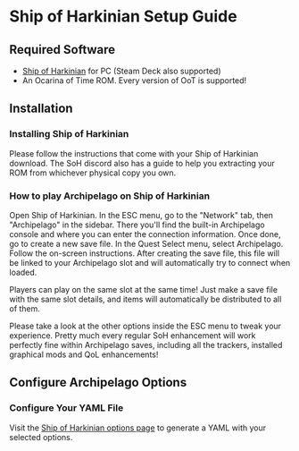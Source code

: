 # Ship of Harkinian Setup Guide

## Required Software

- [Ship of Harkinian](https://www.shipofharkinian.com/) for PC (Steam Deck also supported)
- An Ocarina of Time ROM. Every version of OoT is supported!


## Installation

### Installing Ship of Harkinian

Please follow the instructions that come with your Ship of Harkinian download. The SoH discord also has a guide to help you extracting your ROM
from whichever physical copy you own.


### How to play Archipelago on Ship of Harkinian

Open Ship of Harkinian. In the ESC menu, go to the "Network" tab, then "Archipelago" in the sidebar. There you'll find the built-in Archipelago console and
where you can enter the connection information. Once done, go to create a new save file. In the Quest Select menu, select Archipelago. Follow the on-screen 
instructions. After creating the save file, this file will be linked to your Archipelago slot and will automatically try to connect when loaded.

Players can play on the same slot at the same time! Just make a save file with the same slot details, and items will automatically be distributed to all of them.

Please take a look at the other options inside the ESC menu to tweak your experience. Pretty much every regular SoH enhancement will work perfectly fine within
Archipelago saves, including all the trackers, installed graphical mods and QoL enhancements!


## Configure Archipelago Options

### Configure Your YAML File

Visit the [Ship of Harkinian options page](/games/ShipofHarkinian/player-options) to generate a YAML with your selected options.
